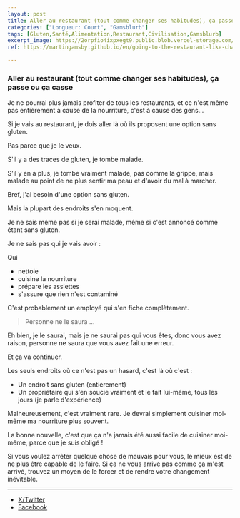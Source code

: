 ```yaml
---
layout: post
title: Aller au restaurant (tout comme changer ses habitudes), ça passe ou ça casse
categories: ["Longueur: Court", "Gamsblurb"]
tags: [Gluten,Santé,Alimentation,Restaurant,Civilisation,Gamsblurb]
excerpt_image: https://2orpfio4ixpxegt9.public.blob.vercel-storage.com/blogPost/cm212qtig00vdlf0c1vs62ihn/preview-image-iW8eUnJ0zSFkWhcQlNAkbhdOMZVKPd.png
ref: https://martingamsby.github.io/en/going-to-the-restaurant-like-changing-habits-is-a-hit-and-miss

---
```


### **Aller au restaurant (tout comme changer ses habitudes), ça passe ou ça casse**

Je ne pourrai plus jamais profiter de tous les restaurants, et ce n'est même pas entièrement à cause de la nourriture, c'est à cause des gens...

Si je vais au restaurant, je dois aller là où ils proposent une option sans gluten.

Pas parce que je le veux.

S'il y a des traces de gluten, je tombe malade.

S'il y en a plus, je tombe vraiment malade, pas comme la grippe, mais malade au point de ne plus sentir ma peau et d'avoir du mal à marcher.

Bref, j'ai besoin d'une option sans gluten.

Mais la plupart des endroits s'en moquent.

Je ne sais même pas si je serai malade, même si c'est annoncé comme étant sans gluten.

Je ne sais pas qui je vais avoir :

Qui
- nettoie
- cuisine la nourriture
- prépare les assiettes
- s'assure que rien n'est contaminé

C'est probablement un employé qui s'en fiche complètement.

> Personne ne le saura ...

Eh bien, je le saurai, mais je ne saurai pas qui vous êtes, donc vous avez raison, personne ne saura que vous avez fait une erreur.

Et ça va continuer.

Les seuls endroits où ce n'est pas un hasard, c'est là où c'est :

- Un endroit sans gluten (entièrement)
- Un propriétaire qui s'en soucie vraiment et le fait lui-même, tous les jours (je parle d'expérience)

Malheureusement, c'est vraiment rare. Je devrai simplement cuisiner moi-même ma nourriture plus souvent.

La bonne nouvelle, c'est que ça n'a jamais été aussi facile de cuisiner moi-même, parce que je suis obligé !

Si vous voulez arrêter quelque chose de mauvais pour vous, le mieux est de ne plus être capable de le faire. Si ça ne vous arrive pas comme ça m'est arrivé, trouvez un moyen de le forcer et de rendre votre changement inévitable.

---

- [X/Twitter](https://x.com/MartinGamsby/status/1844038278477136322)
- [Facebook](https://www.facebook.com/share/UUfAufx7EmUQNPnA/)

